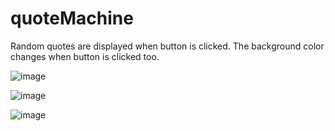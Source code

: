 # quoteMachine
Random quotes are displayed when button is clicked. 
The background color changes when button is clicked too.


![image](https://user-images.githubusercontent.com/48888775/118549466-8225f580-b729-11eb-813a-db5baf2986e9.png)

![image](https://user-images.githubusercontent.com/48888775/118549607-b6011b00-b729-11eb-921e-1ebd61a29ba8.png)

![image](https://user-images.githubusercontent.com/48888775/118549831-f9f42000-b729-11eb-9019-cf13a8ff5151.png)





